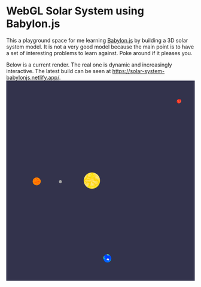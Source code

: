 # WebGL Solar System using Babylon.js

This a playground space for me learning [Babylon.js](https://www.babylonjs.com/) by building a 3D solar system model. It is not a very good model because the main point is to have a set of interesting problems to learn against. Poke around if it pleases you. 

Below is a current render. The real one is dynamic and increasingly interactive. The latest build can be seen at https://solar-system-babylonjs.netlify.app/.
![Solar System Model](snapshot.png)